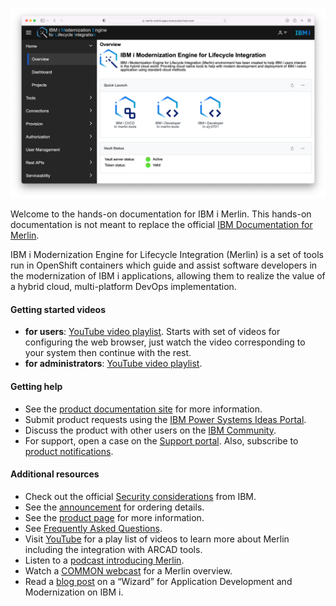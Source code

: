 ![](./images/overview/main.png)

Welcome to the hands-on documentation for IBM i Merlin. This hands-on documentation is not meant to replace the official [IBM Documentation for Merlin](https://www.ibm.com/docs/en/merlin/1.0?topic=overview).

IBM i Modernization Engine for Lifecycle Integration (Merlin) is a set of tools run in OpenShift containers which guide and assist software developers in the modernization of IBM i applications, allowing them to realize the value of a hybrid cloud, multi-platform DevOps implementation.  

#### Getting started videos

* **for users**: [YouTube video playlist](https://www.youtube.com/playlist?list=PLPELYviDwCnY6L5r5ZnmCneqhakLcB7ko). Starts with set of videos for configuring the web browser, just watch the video corresponding to your system then continue with the rest.
* **for administrators**: [YouTube video playlist](https://www.youtube.com/watch?v=6UlN1vhrCPo&list=PLPELYviDwCnajC310KB2K7zfu51FPuYJS).

#### Getting help

* See the [product documentation site](https://www.ibm.com/docs/en/merlin/1.0?topic=overview) for more information.
* Submit product requests using the [IBM Power Systems Ideas Portal](https://ibm-power-systems.ideas.ibm.com/?category=7112512098562980476).
* Discuss the product with other users on the [IBM Community](https://community.ibm.com/community/user/power/communities/community-home?communitykey=f0246bc4-08f3-43c5-a7f8-b6a64d387894).
* For support, open a case on the [Support portal](https://www.ibm.com/mysupport/).  Also, subscribe to [product notifications](https://www.ibm.com/systems/support/myview/subscription/css.wss).

#### Additional resources

* Check out the official [Security considerations](https://www.ibm.com/docs/en/merlin/1.0?topic=overview-security-considerations) from IBM.
* See the [announcement](https://www.ibm.com/common/ssi/ShowDoc.wss?docURL=/common/ssi/rep_ca/8/897/ENUS222-128/index.html) for ordering details.
* See the [product page](https://www.ibm.com/products/ibm-i-merlin) for more information.
* See [Frequently Asked Questions](https://www.ibm.com/support/pages/ibm-i-modernization-engine-lifecycle-integration-merlin-overview#faq).
* Visit [YouTube](https://www.youtube.com/playlist?list=PLPELYviDwCnYe60cNHs_Hf-4Sr8h_0uVE) for a play list of videos to learn more about Merlin including the integration with ARCAD tools.
* Listen to a [podcast introducing Merlin](https://techchannel.com/Trends/05/2022/merlin-ibm-i-wizard).
* Watch a [COMMON webcast](https://learn.common.org/products/may-2022-ibm-i-updates#tab-product_tab_overview) for a Merlin overview.
* Read a [blog post](https://www.arcadsoftware.com/news-events/blog/a-wizard-for-application-development-and-modernization-on-ibm-i/) on a “Wizard” for Application Development and Modernization on IBM i.

